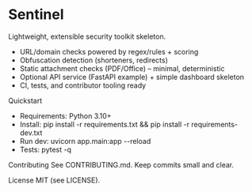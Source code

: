 # Sentinel

Lightweight, extensible security toolkit skeleton.

- URL/domain checks powered by regex/rules + scoring
- Obfuscation detection (shorteners, redirects)
- Static attachment checks (PDF/Office) – minimal, deterministic
- Optional API service (FastAPI example) + simple dashboard skeleton
- CI, tests, and contributor tooling ready

Quickstart
- Requirements: Python 3.10+
- Install: pip install -r requirements.txt && pip install -r requirements-dev.txt
- Run dev: uvicorn app.main:app --reload
- Tests: pytest -q

Contributing
See CONTRIBUTING.md. Keep commits small and clear.

License
MIT (see LICENSE).

